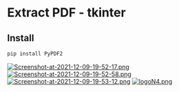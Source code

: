 # Extract PDF - tkinter
## Install
```sh
pip install PyPDF2
```
[![Screenshot-at-2021-12-09-19-52-17.png](https://i.postimg.cc/RFPC68jb/Screenshot-at-2021-12-09-19-52-17.png)](https://postimg.cc/WFkcx9pM)
[![Screenshot-at-2021-12-09-19-52-58.png](https://i.postimg.cc/RhNScdmC/Screenshot-at-2021-12-09-19-52-58.png)](https://postimg.cc/0K11vprh)
[![Screenshot-at-2021-12-09-19-53-12.png](https://i.postimg.cc/rs38g4y1/Screenshot-at-2021-12-09-19-53-12.png)](https://postimg.cc/Mf02pvQH)
[![logoN4.png](https://i.postimg.cc/ryrVQ4SQ/logoN4.png)](https://postimg.cc/xq9Vdcpz)
